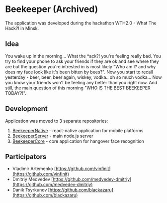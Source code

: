 # Beekeeper (Archived)

The application was developed during the hackathon WTH2.0 - What The Hack?! in Minsk.

## Idea
You wake up in the morning... What the \*ack?! you're feeling really bad. You try to find your phone to ask your friends if they are ok and see where they are but the question you're intrested in is most likely "Who am I? and why does my face look like it's been bitten by bees?". Now you start to recall yesterday - beer, beer, beer again, wiskey, vodka.. oh so much vodka... Now you know your friends won't be feeling any better than you right now. And still, the main question of this morning "WHO IS THE BEST BEEKEEPER TODAY?!".

## Development
Application was moved to 3 separate repositories:
1. [BeekeeperNative](https://github.com/vinfinit/BeekeeperNative) - react-native application for mobile platforms
2. [BeekeeperServer](https://github.com/vinfinit/BeekeeperServer) - main node.js server
3. [BeekeeperCore](https://github.com/vinfinit/BeekeeperCore) - core application for hangover face recognition

## Participators
* Vladimir Artemenko [https://github.com/vinfinit](https://github.com/vinfinit)
* Dmitriy Medvedev [https://github.com/medvedev-dmitriy](https://github.com/medvedev-dmitriy)
* Danik Tsyrkunov [https://github.com/blackazaru](https://github.com/blackazaru)
